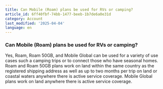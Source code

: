 ```yaml
---
title: Can Mobile (Roam) plans be used for RVs or camping?
article_id: 6ff40fbf-74bb-1477-beeb-1b7de6a0e31d
category: Account
last_modified: '2025-04-04'
language: en
---
```


### Can Mobile (Roam) plans be used for RVs or camping?
Yes, Roam, Roam 50GB, and Mobile Global can be used for a variety of use cases such a camping trips or to connect those who have seasonal homes. 
Roam and Roam 50GB plans work on land within the same country as the registered shipping address as well as up to two months per trip on land or coastal waters anywhere there is active service coverage. 
Mobile Global plans work on land anywhere there is active service coverage.